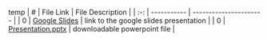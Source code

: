 temp
|  #  | File Link | File Description |
| :-: | ----------- | ---------------------- |
|  0  | [Google Slides](https://docs.google.com/presentation/d/1gQnKs30dEsmgDbPpLGGDOnpxRPff0nsRvsJs8Bw4yRA/edit?usp=sharing)     | link to the google slides presentation          |
|  0  | [Presentation.pptx](https://github.com/OVA-Kak/3013-Algorithms/blob/main/Assignments/P01/Presentation.pptx)     | downloadable powerpoint file          |
